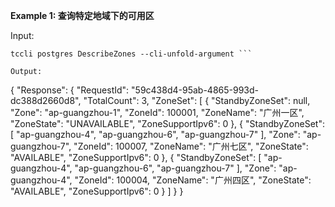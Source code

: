 **Example 1: 查询特定地域下的可用区**



Input: 

```
tccli postgres DescribeZones --cli-unfold-argument ```

Output: 
```
{
    "Response": {
        "RequestId": "59c438d4-95ab-4865-993d-dc388d2660d8",
        "TotalCount": 3,
        "ZoneSet": [
            {
                "StandbyZoneSet": null,
                "Zone": "ap-guangzhou-1",
                "ZoneId": 100001,
                "ZoneName": "广州一区",
                "ZoneState": "UNAVAILABLE",
                "ZoneSupportIpv6": 0
            },
            {
                "StandbyZoneSet": [
                    "ap-guangzhou-4",
                    "ap-guangzhou-6",
                    "ap-guangzhou-7"
                ],
                "Zone": "ap-guangzhou-7",
                "ZoneId": 100007,
                "ZoneName": "广州七区",
                "ZoneState": "AVAILABLE",
                "ZoneSupportIpv6": 0
            },
            {
                "StandbyZoneSet": [
                    "ap-guangzhou-4",
                    "ap-guangzhou-6",
                    "ap-guangzhou-7"
                ],
                "Zone": "ap-guangzhou-4",
                "ZoneId": 100004,
                "ZoneName": "广州四区",
                "ZoneState": "AVAILABLE",
                "ZoneSupportIpv6": 0
            }
        ]
    }
}
```

